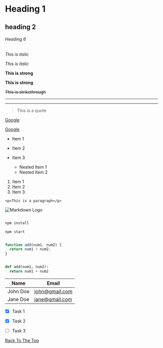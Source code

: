 <!-- Headings -->
# Heading 1
## heading 2
###### Heading 6

<!-- Italics -->

*This is italic*

_This is italic_

<!-- Strong -->

**This is strong**

__This is strong__

<!-- Strikethrough -->

~~This is strikethrough~~

<!-- Horizontal Rule -->

---

___

<!-- Blockquote -->

> This is a quote

<!-- Links -->

[Google](https://www.google.com)

[Google](https://www.google.com "Google")

<!-- UL -->

* Item 1
* Item 2
* Item 3

  * Nested Item 1
  * Nested Item 2

<!-- OL -->

1. Item 1
1. Item 2
1. Item 3

<!-- Inline Code Block -->

`<p>This is a paragraph</p>`
<!-- Images -->

![Markdown Logo](https://markdown-here.com/img/icon256.png)

<!-- Github Markdown -->

<!-- Code Blocks -->

```bash

npm install

npm start

```

```javascript

function add(num1, num2) {
  return num1 + num2;
}

```

```python

def add(num1, num2):
  return num1 + num2

```

<!-- Tables -->

| Name | Email |
| ---- | ----- |
| John Doe | john@gmail.com |
| Jane Doe | jane@gmail.com |

<!-- Task Lists -->

* [x] Task 1

* [x] Task 2

* [ ] Task 3

<!-- Links -->

[Back To The Top](#markdown)



